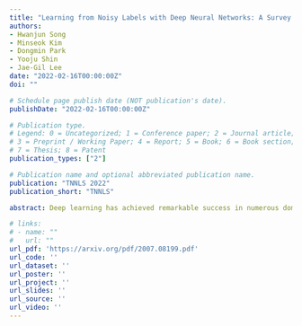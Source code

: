 ```yaml
---
title: "Learning from Noisy Labels with Deep Neural Networks: A Survey (TNNLS 2022)"
authors:
- Hwanjun Song
- Minseok Kim
- Dongmin Park
- Yooju Shin
- Jae-Gil Lee
date: "2022-02-16T00:00:00Z"
doi: ""

# Schedule page publish date (NOT publication's date).
publishDate: "2022-02-16T00:00:00Z"

# Publication type.
# Legend: 0 = Uncategorized; 1 = Conference paper; 2 = Journal article;
# 3 = Preprint / Working Paper; 4 = Report; 5 = Book; 6 = Book section;
# 7 = Thesis; 8 = Patent
publication_types: ["2"]

# Publication name and optional abbreviated publication name.
publication: "TNNLS 2022"
publication_short: "TNNLS"

abstract: Deep learning has achieved remarkable success in numerous domains with help from large amounts of big data. However, the quality of data labels is a concern because of the lack of high-quality labels in many real-world scenarios. As noisy labels severely degrade the generalization performance of deep neural networks, learning from noisy labels (robust training) is becoming an important task in modern deep learning applications. In this survey, we first describe the problem of learning with label noise from a supervised learning perspective. Next, we provide a comprehensive review of 57 state-of-the-art robust training methods, all of which are categorized into five groups according to their methodological difference, followed by a systematic comparison of six properties used to evaluate their superiority. Subsequently, we perform an in-depth analysis of noise rate estimation and summarize the typically used evaluation methodology, including public noisy datasets and evaluation metrics. Finally, we present several promising research directions that can serve as a guideline for future studies. All the contents will be available at https://github.com/songhwanjun/Awesome-Noisy-Labels.

# links:
# - name: ""
#   url: ""
url_pdf: 'https://arxiv.org/pdf/2007.08199.pdf'
url_code: ''
url_dataset: ''
url_poster: ''
url_project: ''
url_slides: ''
url_source: ''
url_video: ''
---
```


